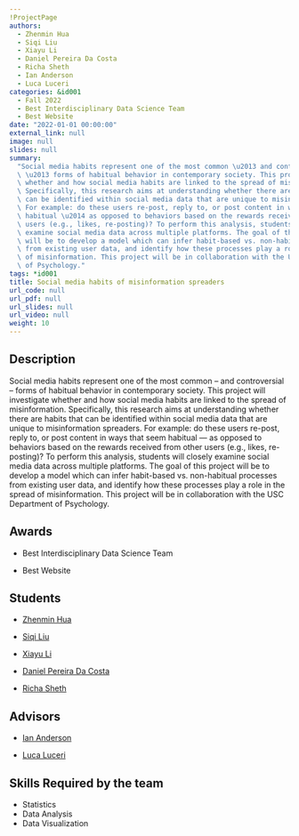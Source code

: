 ```yaml
---
!ProjectPage
authors:
  - Zhenmin Hua
  - Siqi Liu
  - Xiayu Li
  - Daniel Pereira Da Costa
  - Richa Sheth
  - Ian Anderson
  - Luca Luceri
categories: &id001
  - Fall 2022
  - Best Interdisciplinary Data Science Team
  - Best Website
date: "2022-01-01 00:00:00"
external_link: null
image: null
slides: null
summary:
  "Social media habits represent one of the most common \u2013 and controversial\
  \ \u2013 forms of habitual behavior in contemporary society. This project will investigate\
  \ whether and how social media habits are linked to the spread of misinformation.\
  \ Specifically, this research aims at understanding whether there are habits that\
  \ can be identified within social media data that are unique to misinformation spreaders.\
  \ For example: do these users re-post, reply to, or post content in ways that seem\
  \ habitual \u2014 as opposed to behaviors based on the rewards received from other\
  \ users (e.g., likes, re-posting)? To perform this analysis, students will closely\
  \ examine social media data across multiple platforms. The goal of this project\
  \ will be to develop a model which can infer habit-based vs. non-habitual processes\
  \ from existing user data, and identify how these processes play a role in the spread\
  \ of misinformation. This project will be in collaboration with the USC Department\
  \ of Psychology."
tags: *id001
title: Social media habits of misinformation spreaders
url_code: null
url_pdf: null
url_slides: null
url_video: null
weight: 10
---
```


## Description

Social media habits represent one of the most common – and controversial – forms of habitual behavior in contemporary society. This project will investigate whether and how social media habits are linked to the spread of misinformation. Specifically, this research aims at understanding whether there are habits that can be identified within social media data that are unique to misinformation spreaders. For example: do these users re-post, reply to, or post content in ways that seem habitual — as opposed to behaviors based on the rewards received from other users (e.g., likes, re-posting)? To perform this analysis, students will closely examine social media data across multiple platforms. The goal of this project will be to develop a model which can infer habit-based vs. non-habitual processes from existing user data, and identify how these processes play a role in the spread of misinformation. This project will be in collaboration with the USC Department of Psychology.

## Awards

- Best Interdisciplinary Data Science Team

- Best Website

## Students

- [Zhenmin Hua](../../../author/zhenmin-hua)

- [Siqi Liu](../../../author/siqi-liu)

- [Xiayu Li](../../../author/xiayu-li)

- [Daniel Pereira Da Costa](../../../author/daniel-pereira-da-costa)

- [Richa Sheth](../../../author/richa-sheth)

## Advisors

- [Ian Anderson](../../../author/ian-anderson)

- [Luca Luceri](../../../author/luca-luceri)

## Skills Required by the team

- Statistics
- Data Analysis
- Data Visualization
